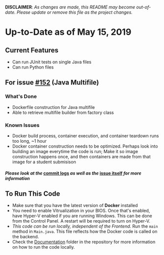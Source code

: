 **DISCLAIMER**: *As changes are made, this README may become out-of-date. Please update or remove this file as the project changes.*
# Up-to-Date as of May 15, 2019
## Current Features
- Can run JUnit tests on single Java files
- Can run Python files

## For issue [#152](https://github.com/CompileIO/compile.io/issues/152) (Java Multifile)
### What's Done
- Dockerfile construction for Java multifile
- Able to retrieve multifile builder from factory class
### Known Issues
- Docker build process, container execution, and container teardown runs too long, ~1 hour
- Docker container construction needs to be optimized. Perhaps look into building an image everytime the code is run; Make it so image construction happens once, and then containers are made from that image for a student submisison
#### *Please look at the* [commit logs](https://github.com/CompileIO/compile.io/commits/152-multifile-submission) *as well as the* [issue itself](https://github.com/CompileIO/compile.io/issues/152) *for more information*
## To Run This Code
- Make sure that you have the latest version of **Docker** installed
- You need to enable Vitrualization in your BIOS. Once that's enabled, have Hyper-V enabled if you are running Windows. This can be done from the Control Panel. A restart will be required to turn on Hyper-V.
- *This code can be run locally, independent of the Frontend*. Run the `main` method in `Main.java`. This file reflects how the Docker code is called on the backend.
- Check the [Documentation](https://github.com/CompileIO/compile.io/tree/develop/Documentation) folder in the repository for more information on how to run the code locally.
